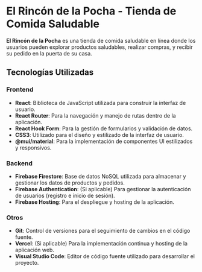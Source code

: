 # El Rincón de la Pocha - Tienda de Comida Saludable

**El Rincón de la Pocha** es una tienda de comida saludable en línea donde los usuarios pueden explorar productos saludables, realizar compras, y recibir su pedido en la puerta de su casa.

## Tecnologías Utilizadas

### Frontend

- **React**: Biblioteca de JavaScript utilizada para construir la interfaz de usuario.
- **React Router**: Para la navegación y manejo de rutas dentro de la aplicación.
- **React Hook Form**: Para la gestión de formularios y validación de datos.
- **CSS3**: Utilizado para el diseño y estilizado de la interfaz de usuario.
- **@mui/material**: Para la implementación de componentes UI estilizados y responsivos.

### Backend

- **Firebase Firestore**: Base de datos NoSQL utilizada para almacenar y gestionar los datos de productos y pedidos.
- **Firebase Authentication**: (Si aplicable) Para gestionar la autenticación de usuarios (registro e inicio de sesión).
- **Firebase Hosting**: Para el despliegue y hosting de la aplicación.

### Otros

- **Git**: Control de versiones para el seguimiento de cambios en el código fuente.
- **Vercel**: (Si aplicable) Para la implementación continua y hosting de la aplicación web.
- **Visual Studio Code**: Editor de código fuente utilizado para desarrollar el proyecto.

